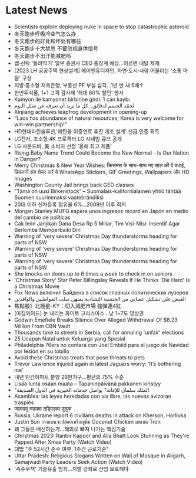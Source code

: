 # Latest News
-  Scientists explore deploying nuke in space to stop catastrophic asteroid
-  冬天跑步呼吸冷空气怎么办
-  冬天跑步的好处和坏处有哪些
-  冬天跑步十大禁忌 不要忽视身体信号
-  冬天跑步不出汗能减肥吗
-  랩·신탁 '돌려막기' 일부 증권사 CEO 중징계 예상…이르면 내달 제재
-  [2023 LH 공공주택 현상설계] 에이앤유디자인, 자연·도시·사람 어울리는 '소통 마을' 구상
-  지방·중소형 저축은행, 부동산 PF 부실 심각…1년 반 새 5배↑
-  한만두식품, 1+1 고객 감사제 ‘최대 60% 할인’ 행사
-  Kamyon ile kamyonet birbirine girdi: 1 can kaybı
-  تُجمّد الجسم لدقائق.. كل ما تريد أن تعرفه عن شلل النوم
-  Xinjiang achieves leapfrog development in opening-up
-  “Laos has abundance of natural resources; Korea is very welcome for win-win partnership!”
-  HD현대마린솔루션,'메탄올 이중연료 추진 개조 설계' 선급 인증 획득
-  LG전자, 초소형 4K 프로젝터 LG 시네빔 큐브 공개
-  LG 사운드바, 美 소비자 선정 '올해 최고 제품'
-  Rising Baby Name Trend Could Become the New Normal - Is Our Nation in Danger?
-  Merry Christmas & New Year Wishes: क्रिसमस के साथ-साथ नए साल की दें बधाई, प्रियजनों संग शेयर करें ये WhatsApp Stickers, GIF Greetings, Wallpapers और HD Images
-  Washington County Jail brings back GED classes
-  ”Tämä on uusi Birkenstock” – Suomalais-kalifornialainen yhtiö tähtää Suomen suurimmaksi vaatebrändiksi
-  20대 이하 신차등록 점유율 6%…2009년 이후 최저
-  Morgan Stanley MUFG espera unos ingresos récord en Japón en medio del cambio de políticas
-  Cak Imin Janjikan Dana Desa Rp 5 Miliar, Tim Visi-Misi: Insentif Agar Berlomba Memperbaiki Diri
-  Warning of 'very severe' Christmas Day thunderstorms heading for parts of NSW
-  Warning of 'very severe' Christmas Day thunderstorms heading for parts of NSW
-  Warning of 'very severe' Christmas Day thunderstorms heading for parts of NSW
-  She knocks on doors up to 6 times a week to check in on seniors
-  'Christmas Story' Star Peter Billingsley Reveals If He Thinks 'Die Hard' Is a Christmas Movie
-  Fox News включил Байдена в список главных политических лузеров
-  القبض على تشكيل عصابي من الجنسية التشادية يمتهن سلب المواطنين والوافدين
-  焦點股》北極星-KY：切入減肥市場 強彈連4紅
-  [아침와이드] 눈 내리는 화이트 크리스마스…낮 1~7도 영상권
-  Godwin Emefiele Breaks Silence Over Alleged Withdrawal Of $6.23 Million From CBN Vault
-  Thousands take to streets in Serbia, call for annuling 'unfair' elections
-  25 Ucapan Natal untuk Keluarga yang Spesial
-  Philadelphia 76ers no contará con Joel Embiid para el juego de Navidad por lesión en su tobillo
-  Avoid these Christmas treats that pose threats to pets
-  Trevor Lawrence injured again in latest Jaguars worry: ‘It’s bothering me’
-  내년 민간아파트 분양 26만가구…평균의 75% 수준
-  Lisää lunta osaan maata – Tapaninpäivänä pakkanen kiristyy
-  "الملك سلمان للإغاثة" يواصل خدماته الخيرية في الدول الصديقة
-  Asamblea: las leyes heredadas con vía libre, las nuevas avizoran traspiés
-  जलवायु न्यायमा तड्पिएका मुलुक
-  Russia, Ukraine report 6 civilians deaths in attack on Kherson, Horlivka
-  Justin Sun วางแผนจะปล่อยเหรียญมีม Coconut Chicken บนเชน Tron
-  왜 그들은 배신하는가…해외로 빠져 나가는 핵심기술
-  Christmas 2023: Ranbir Kapoor and Alia Bhatt Look Stunning as They're Papped After Xmas Party (Watch Video)
-  대법 "주 52시간 준수 여부, 1주간 근로기준"
-  Uttar Pradesh: Religious Slogans Written on Wall of Mosque in Aligarh, Samajwadi Party Leaders Seek Action (Watch Video)
-  '속수무책' 기술유출 범죄…처벌 강화로 산업 보호해야
